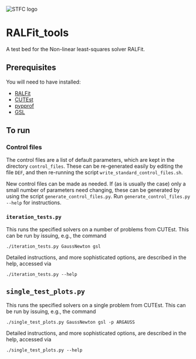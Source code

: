 ![STFC logo](http://www.stfc.ac.uk/stfc/includes/themes/MuraSTFC/assets/legacy/2473_web_2.png)

# RALFit_tools

A test bed for the Non-linear least-squares solver RALFit.

## Prerequisites

You will need to have installed:
* [RALFit](https://github.com/ralna/RALFit)
* [CUTEst](https://ccpforge.cse.rl.ac.uk/gf/project/cutest/wiki/)
* [pypprof](https://github.com/tyronerees/pypprof)
* [GSL](https://www.gnu.org/software/gsl/)

## To run

### Control files

The control files are a list of default parameters, which are kept in the
directory `control_files`.  These can be re-generated easily by editing
the file `DEF`, and then re-running the script `write_standard_control_files.sh`.

New control files can be made as needed.  If (as is usually the case) only a small number
of parameters need changing, these can be generated by using the script `generate_control_files.py`.
Run `generate_control_files.py --help` for instructions.

### `iteration_tests.py`

This runs the specified solvers on a number of problems from CUTEst.
This can be run by issuing, e.g., the command

```
./iteration_tests.py GaussNewton gsl
```

Detailed instructions, and more sophisticated options, are described in the help, accessed via

```
./iteration_tests.py --help
```

## `single_test_plots.py`

This runs the specified solvers on a single problem from CUTEst.
This can be run by issuing, e.g., the command

```
./single_test_plots.py GaussNewton gsl -p ARGAUSS
```

Detailed instructions, and more sophisticated options, are described in the help, accessed via

```
./single_test_plots.py --help
```